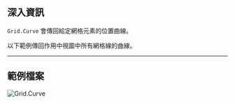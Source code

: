 ## 深入資訊
`Grid.Curve` 會傳回給定網格元素的位置曲線。

以下範例傳回作用中視圖中所有網格線的曲線。
___
## 範例檔案

![Grid.Curve](./Revit.Elements.Grid.Curve_img.jpg)
